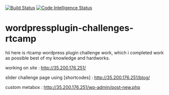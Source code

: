 [![Build Status](https://scrutinizer-ci.com/g/saggy916/wordpressplugin-challenges-rtcamp/badges/build.png?b=master)](https://scrutinizer-ci.com/g/saggy916/wordpressplugin-challenges-rtcamp/build-status/master)
[![Code Intelligence Status](https://scrutinizer-ci.com/g/saggy916/wordpressplugin-challenges-rtcamp/badges/code-intelligence.svg?b=master)](https://scrutinizer-ci.com/code-intelligence)

# wordpressplugin-challenges-rtcamp
hii here is rtcamp wordpress plugin challenge work, which i completed work as possible best of my knowledge and hardworks.

working on site : http://35.200.176.251/

slider challenge page using [shortcodes] : http://35.200.176.251/blog/ 

custom metabox : http://35.200.176.251/wp-admin/post-new.php





